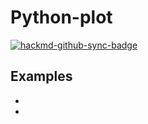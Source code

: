 # Python-plot

[![hackmd-github-sync-badge](https://hackmd.io/RczMO6wXS8mn2ViY87LLeg/badge)](https://hackmd.io/RczMO6wXS8mn2ViY87LLeg)

## Examples
* []()
* []()